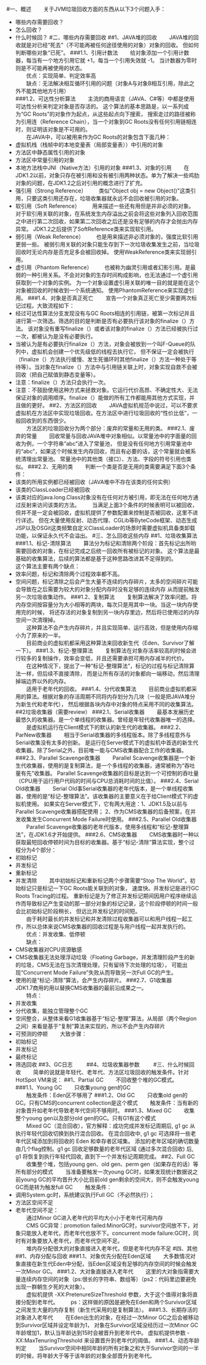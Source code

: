 #一、概述
&emsp;&emsp;关于JVM垃圾回收方面的东西从以下3个问题入手：
 * 哪些内存需要回收？
 * 怎么回收？
 * 什么时候回？
#二、哪些内存需要回收
##1、JAVA堆的回收
&emsp;&emsp;JAVA堆的回收就是对已经“死去”（不可能再被任何途径使用的对象）对象的回收。
但如何判断哪些对象“已死”。
###1.1、引用计数法
&emsp;&emsp;给对象添加一个引用计数器，每当有一个地方引用它就 +1，每当一个引用失效就 -1。
当计数器为零时则是不可能再被使用的状态。<br/>
&emsp;&emsp;优点：实现简单、判定效率高<br/>
&emsp;&emsp;缺点：无法解决相互循环引用的问题（对象A与对象B相互引用，除此之外不能其他地方引用）<br/>
###1.2、可达性分析算法
&emsp;&emsp;主流的商用语言（JAVA、C#等）中都是使用可达性分析来判定对象是否存活的。
这个算法的基本思路是，以一系列成为“GC Roots”的对象作为起点，从这些起点向下搜索，
搜索走过的路径被称为引用连（Reference Chain），当一个对象到GC Roots没有任何引用链相连时，则证明该对象是不可用的。<br/>
&emsp;&emsp;在JAVA中，可以被用来作为GC Roots的对象包含下面几种：
 * 虚拟机栈（栈帧中的本地变量表（局部变量表））中引用的对象
 * 方法区中静态属性引用的对象
 * 方法区中常量引用的对象
 * 本地方法栈中JNI（Native方法）引用的对象
 ###1.3、对象的引用
&emsp;&emsp;在JDK1.2以前，对象只存在被引用和没有被引用两种状态。单为了解决一些鸡肋对象的问题，在JDK1.2之后对引用的概念进行了扩充。
 * 强引用（Strong Reference）
&emsp;&emsp;类似"Object obj = new Object()"这类引用，只要这类引用还存在，垃圾收集器就永远不会回收被引用的对象。
 * 软引用（Soft Reference）
&emsp;&emsp;用来描述一些还有用但是并非必须的对象。
对于软引用关联的对象，在系统发生内存溢出之前会将这些对象列入回收范围之中进行第二次回收，如果第二次回收之后还是没有足够的内存才会抛出内存异常。
JDK1.2之后提供了SoftReference类来实现软引用。
 * 弱引用（Weak Reference）
&emsp;&emsp;也是用来描述非必须对象的，强度比软引用更弱一些。
被弱引用关联的对象只能生存到下一次垃圾收集发生之前，当垃圾回收时无论内存是否充足多会被回收掉。
使用WeakReference类来实现弱引用。 
 * 虚引用（Phantom Reference）
&emsp;&emsp;也被称为幽灵引用或者幻影引用。是最弱的一种引用关系。不会对对象的生存时间构成影响，也无法通过一个虚引用获取到一个对象的实例。
为一个对象设置虚引用关联的唯一目的就是能在这个对象被回收的时候收到一个系统通知。
使用PhantomReference来实现虚引用。
###1.4、对象是否真正死亡
&emsp;&emsp;宣告一个对象真正死亡至少需要两次标记过程。大致流程如下：
 * 经过可达性算法分支发现没有与GC Roots相连的引用链，被第一次标记并且进行第一次筛选。筛选的目的是判断是否有必要执行该对象的finalize（）方法。
 该对象没有重写finalize（）或者该对象的finalize（）方法已经被执行过一次，都被认为是没有必要执行。
 * 当被认为是有必要执行finalize（）方法，对象会被放到一个叫F-Queue的队列中，虚拟机会创建一个优先级低的线程去执行它，
 但不保证一定会被执行（finalize（）方法执行缓慢、发生死循环时其他finalize（）方法一种处于等待等）。当对象在finalize（）方法中与引用链关联上时，对象实现自救不会被回收（把自己赋值到静态变量等）。
 * 注意：finalize（）方法只会执行一次。
 * 注意：不鼓励使用这种方式来拯救对象。它运行代价高昂、不确定性大、无法保证对象的调用顺序。finalize（）能做的所有工作都能用其他方式实现，并且做的更好。
##2、方法区的回收
&emsp;&emsp;JAVA虚拟机规范中说过，可以不要求虚拟机在方法区中实现垃圾回收。在方法区中进行垃圾回收的“性价比低”，一般回收到的东西很少。<br/>
&emsp;&emsp;方法区的垃圾回收分为两个部分：废弃的常量和无用的类。
###2.1、废弃的常量
&emsp;&emsp;回收常量与回收JAVA堆中对象相似。以常量池中的字面量的回收为例，一个字符串“abc”进入了常量池，
但是没有任何地方引用常量池中的“abc”，如果这个时候发生内存回收，而且有必要的话，这个常量就会被系统清理出常量池。
常量池中的其他类（接口）、方法、字段的符号引用也类似。
###2.2、无用的类
&emsp;&emsp;判断一个类是否是无用的类需要满足下面3个条件：
 * 该类的所用实例都已经被回收（JAVA堆中不存在该类的任何实例）
 * 该类的ClassLoader已经被回收
 * 该类对应的java.long.Class对象没有在任何对方被引用，即无法在任何地方通过反射来访问该类的方法。
&emsp;&emsp;当满足上面3个条件的时候表明可以被回收，但并不是一定会被回收，虚拟机提供了参数配置来控制是否被回收，这里不进行详述。
但在大量使用反射、动态代理、CGLib等ByteCode框架、动态生成JSP以及OSGit这类频繁自定义ClassLoader的场景时需要虚拟机具备类卸载功能，以保证永久代不会溢出。
#三、怎么回收这些内存
##1、垃圾收集算法
###1.1、标记-清除算法
&emsp;&emsp;算法分为标记和清除两个阶段：首先标记出所哟需要回收的对象，在标记完成之后统一回收所有被标记的对象。
这个算法是最基础的收集算法，后续的算法都是基于这种思路改进其不足得到的。<br/>
这个算法主要有两个缺点：
 * 效率问题，标记和清除两个过程效率都不高。
 * 空间问题，标记清除之后会产生大量不连续的内存碎片，太多的空间碎片可能会导致在之后需要为较大的对象分配内存时没有足够的连续内存
 从而提前触发另一次垃圾收集动作。
###1.2、复制算法
&emsp;&emsp;复制算法解决了效率问题。将内存空间按容量分为大小相等的两块，每次只是用其中一块。当这一块内存使用完的时候，
将还存活的对象复制到另一块内存里边，然后将已使用过的内存空间一次清理掉。<br/>
&emsp;&emsp;这种算法不会产生内存碎片，并且实现简单、运行高效，但是使用内存缩小为了原来的一半。<br/>
&emsp;&emsp;目前商业的虚拟机都采用这种算法来回收新生代（Eden、Survivor了解一下）。
###1.3、标记-整理算法
&emsp;&emsp;复制算法在对象存活率较高的时候会进行较多的复制操作，效率会变低，并且还需要承担可用内存减半的代价。<br/>
&emsp;&emsp;在这种情况下，提出了一种“标记-整理算法”，标记的过程与标记清除算法一样，但后续不直接清除，
而是让所有存活的对象都向一端移动，然后清理掉端边界以外的内存。<br/>
&emsp;&emsp;适用于老年代的回收。
###1.4、分代收集算法
&emsp;&emsp;目前商业虚拟机都采用的算法。根据对象的存活周期不同将内存划分为几块（一般是把JAVA堆分为新生代和老年代），
然后根据各块内存中对象的特点采用不同的收集算法。
##2垃圾收集器（需要review）
###2.1、Serial收集器
&emsp;&emsp;最基本发展历史最悠久的收集器。是一个单线程的收集器。曾经是年轻代收集器唯一的选择。
&emsp;&emsp;是虚拟机运行在Client模式下的默认的新生代的收集器。
###2.2、ParNew收集器
&emsp;&emsp;相当于Serial收集器的多线程版本。除了多线程意外与Serial收集没有太多的创新。
是运行在Server模式下的虚拟机中首选的新生代收集器。除了Serial之外，目前唯一能与CMS收集器配合工作的收集器。
###2.3、Parallel Scavenge收集器
&emsp;&emsp;Parallel Scavenge收集器是一个新生代收集器，使用的是复制算法，是一个多线程的收集器，通常被称为“吞吐量有先”收集器。
Parallel Scavenge收集器的目标是达到一个可控制的吞吐量（CPU用于运行用户代码的时间与CPU总消耗时间的比值）。
###2.4、Serial Old收集器
&emsp;&emsp;Serial Old事Serial收集器的老年代版本，是一个单线程收集器，使用的是“标记-整理算法”。该收集器的主要意义在于给Client模式下的虚拟机使用。
如果实在Server模式下，它有两大用途：1、JDK1.5及以前与Parallel Scavenge收集器搭配使用；
2、作为CMS收集器的后备预案，在并发收集发生Concurrent Mode Failure时使用。
###2.5、Parallel Old收集器
&emsp;&emsp;Parallel Scavenge收集器的老年代版本，使用多线程和“标记-整理算法”，在JDK1.6才开始提供。
###2.6、CMS收集器
&emsp;&emsp;CMS收集器时一种以获取最短回收停顿时间为目标的收集器。基于“标记-清除”算法实现，整个过程分为4个部分：
 * 初始标记
 * 并发标记
 * 重新标记
 * 并发清除
&emsp;&emsp;其中初始标记和重新标记两个步骤需要“Stop The World”。初始标记只是标记一下GC Roots能关联到的对象，
速度快。并发标记是进行GC Roots Tracing的过程。
重新标记是为了修正并发标记期间因用户程序继续运作而导致标记产生变动的那一部分对象的标记记录，这个阶段停顿的时间一般会比初始标记阶段稍长，
但远比并发标记的时间短。<br/>
&emsp;&emsp;由于耗时最长的并发标记和并发清除过程收集器可以和用户线程一起工作，所以总体来说CMS收集器的回收过程是与用户线程一起并发执行的。<br/>
&emsp;&emsp;优点：并发收集、低停顿<br/>
&emsp;&emsp;缺点：
 * CMS收集器对CPU资源敏感
 * CMS收集器无法处理浮动垃圾（Floating Garbage，并发清理阶段产生的新的垃圾，CMS无法在当次清理处理，只有留待下次处理的垃圾），
 可能出现“Concurrent Mode Failure”失败从而导致另一次Full GC的产生。
 * 使用的是“标记-清除”算法，会产生内存碎片。
###2.7、G1收集器
&emsp;&emsp;JDK1.7商用的用以替换CMS收集器的最前沿成果之一。<br/>
&emsp;&emsp;特点：
 * 并发收集
 * 分代收集，能独立管理整个GC
 * 空间整合，从整体来看G1收集器基于“标记-整理”算法，从局部（两个Region之间）来看是基于“复制”算法来实现的，所以不会产生内存碎片
 * 可预测的停顿
&emsp;&emsp;大致步骤：
 * 初始标记
 * 并发标记
 * 最终标记
 * 筛选回收
##3、GC日志
&emsp;&emsp;
##4、垃圾收集器参数
&emsp;&emsp;
#三、什么时候回收
&emsp;&emsp;简单的说就是年轻代、老年代、方法区垃圾回收的触发条件。针对HotSpot VM来说：
##1、Partial GC
&emsp;&emsp;不回收整个堆的GC模式。
###1.1、Young GC
&emsp;&emsp;只收集young gen的GC<br/>
&emsp;&emsp;触发条件：Eden区不够用了
###1.2、Old GC
&emsp;&emsp;只收集old gen的GC。只有CMS的concurrent collection是这个模式
&emsp;&emsp;触发条件：当有新的对象晋升如老年代导致老年代空间不够用时。
###1.3、Mixed GC
&emsp;&emsp;收集整个young gen以及部分old gen的GC。只有G1有这个模式<br/>
&emsp;&emsp;Mixed GC（混合回收），官方解释：成功完成并发标记周期后, g1 gc 从执行年轻代回收切换到执行混合回收。
在混合回收中, g1 gc 可选择将一些老年代区域添加到将回收的 Eden 和幸存者区域集。
添加的老年区域的确切数量由几个flag控制。g1 gc 回收足够数量的老年代区域 (通过多次混合回收) 后, 
g1 将恢复到执行年轻代回收, 直到下一个并发标记周期完成。
##2、Full GC
&emsp;&emsp;收集整个堆，包括young gen、old gen、perm gen（如果存在的话）等所有部分的模式
&emsp;&emsp;当准备要触发一次young GC时，如果发现统计数据说之前young GC的平均晋升大小比目前old gen剩余的空间大，则不会触发young GC而是转为触发full GC
&emsp;&emsp;触发条件：
 * 调用System.gc时，系统建议执行Full GC（不必然执行）；
 * 方法区空间不足
 * 老年代空间不足：<br/>
&emsp;&emsp;通过Minor GC进入老年代的平均大小小于老年代可用内存<br/>
&emsp;&emsp;CMS GC异常：promotion failed:MinorGC时，survivor空间放不下，对象只能放入老年代，而老年代也放不下。concurrent mode failure:GC时，同时有对象要放入老年代，而老年代空间不足。<br/>
&emsp;&emsp;堆内存分配很大的对象直接进入老年代，但是老年代内存不足
#四、其他
##1、内存分配与回收
###1.1、对象优先分配在Eden区域
&emsp;&emsp;大多数情况对象直接在新生代Eden中分配，当Eden区域没有足够的内存空间的时候会触发一次Minor GC。
###1.2、大对象直接进入老年代
&emsp;&emsp;这里的大对象指需要大量连续内存空间的对象（ps:很长的字符串、数组等）（ps2：代码里边要避免出现一群朝生夕死的大对象）。<br/>
&emsp;&emsp;虚拟机提供 -XX:PretenureSizeThreshold 参数，大于这个值得对象将直接分配到老年代。
&emsp;&emsp;ps：这样做的原因是避免在Eden和两个Survivor区域之间发生大量的内存复制（新生代采用的是复制算法）。
###1.3、长期存活的对象进入老年代
&emsp;&emsp;在Eden出生的对象，在经过一次Minor GC之后会被移动到Survivor区域并设定年龄为1，
对象在Survivor区域没经历过一次Minor GC年龄增加1，默认当年龄达到15时会被晋升到老年代中。
虚拟机提供参数 -XX:MaxTenuringThreshold 来设置晋升到老年代的阈值。
###1.4、动态年龄判定
&emsp;&emsp;当Survivor空间中相同年龄的所有对象之和大于Survivor空间的一半的时候，将年龄大于等于该年龄的对象全部晋升到老年代。









